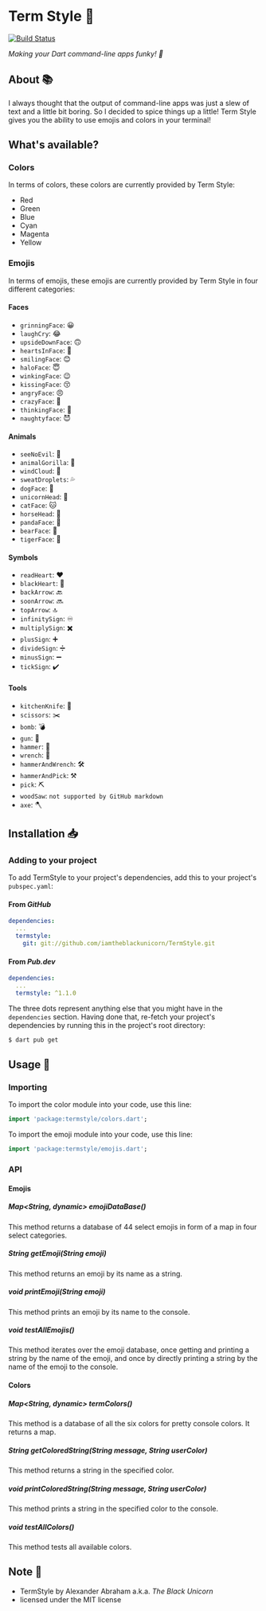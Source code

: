 # Term Style :dancer:

[![Build Status](https://travis-ci.com/iamtheblackunicorn/TermStyle.svg?branch=main)](https://travis-ci.com/iamtheblackunicorn/TermStyle)

*Making your Dart command-line apps funky! :dancer:*

## About :books:

I always thought that the output of command-line apps was just a slew of text and a little bit boring. So I decided to spice things up a little! Term Style gives you the ability to use emojis and colors in your terminal!

## What's available?

### Colors

In terms of colors, these colors are currently provided by Term Style:

- Red
- Green
- Blue
- Cyan
- Magenta
- Yellow

### Emojis

In terms of emojis, these emojis are currently provided by Term Style in four different categories:

#### Faces
- `grinningFace`: :grinning:
- `laughCry`: :joy:
- `upsideDownFace`: :upside_down_face:
- `heartsInFace`: :smiling_face_with_three_hearts:
- `smilingFace`: :blush:
- `haloFace`: :innocent:
- `winkingFace`: :wink:
- `kissingFace`: :kissing_closed_eyes:
- `angryFace`: :angry:
- `crazyFace`: :zany_face:
- `thinkingFace`: :thinking:
- `naughtyface`: :smiling_imp:

#### Animals
- `seeNoEvil`: :see_no_evil:
- `animalGorilla`: :gorilla:
- `windCloud`: :dash:
- `sweatDroplets`: :sweat_drops:
- `dogFace`: :dog:
- `unicornHead`: :unicorn:
- `catFace`: :cat:
- `horseHead`: :horse:
- `pandaFace`: :panda_face:
- `bearFace`: :bear:
- `tigerFace`: :tiger:

#### Symbols
- `readHeart`: :heart:
- `blackHeart`: :black_heart:
- `backArrow`: :back:
- `soonArrow`: :soon:
- `topArrow`: :top:
- `infinitySign`: :infinity:
- `multiplySign`: :heavy_multiplication_x:
- `plusSign`: :heavy_plus_sign:
- `divideSign`: :heavy_division_sign:
- `minusSign`: :heavy_minus_sign:
- `tickSign`: :heavy_check_mark:

#### Tools

- `kitchenKnife`: :knife:
- `scissors`: :scissors:
- `bomb`: :bomb:
- `gun`: :gun:
- `hammer`: :hammer:
- `wrench`: :wrench:
- `hammerAndWrench`: :hammer_and_wrench:
- `hammerAndPick`: :hammer_and_pick:
- `pick`: :pick:
- `woodSaw`: `not supported by GitHub markdown`
- `axe`: :axe:

## Installation :inbox_tray:

### Adding to your project

To add TermStyle to your project's dependencies, add this to your project's `pubspec.yaml`:

#### From *GitHub*

```YAML
dependencies:
  ...
  termstyle:
    git: git://github.com/iamtheblackunicorn/TermStyle.git
```

#### From *Pub.dev*

```YAML
dependencies:
  ...
  termstyle: ^1.1.0
```

The three dots represent anything else that you might have in the `dependencies` section.
Having done that, re-fetch your project's dependencies by running this in the project's root directory:

```bash
$ dart pub get
```

## Usage :hammer:

### Importing

To import the color module into your code, use this line:

```dart
import 'package:termstyle/colors.dart';
```

To import the emoji module into your code, use this line:

```dart
import 'package:termstyle/emojis.dart';
```

### API

#### Emojis

##### Map<String, dynamic> emojiDataBase()

This method returns a database of 44 select emojis in form of a map in four select categories.

##### String getEmoji(String emoji)

This method returns an emoji by its name as a string.

##### void printEmoji(String emoji)

This method prints an emoji by its name to the console.

##### void testAllEmojis()

This method iterates over the emoji database, once getting and printing a string by the name of the emoji, and once by directly printing a string by the name of the emoji to the console.

#### Colors

##### Map<String, dynamic> termColors()

This method is a database of all the six colors for pretty console colors. It returns a map.

##### String getColoredString(String message, String userColor)

This method returns a string in the specified color.

##### void printColoredString(String message, String userColor)

This method prints a string in the specified color to the console.

##### void testAllColors()

This method tests all available colors.

## Note :scroll:

- TermStyle by Alexander Abraham a.k.a. *The Black Unicorn*
- licensed under the MIT license
